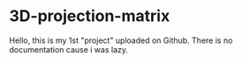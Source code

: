 # 3D-projection-matrix

Hello, this is my 1st "project" uploaded on Github. There is no documentation cause i was lazy.
